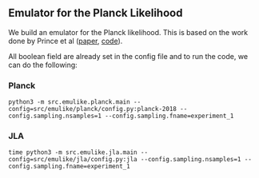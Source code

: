 ## Emulator for the Planck Likelihood

We build an emulator for the Planck likelihood. This is based on the work done by Prince et al ([paper](https://arxiv.org/abs/1909.05869), [code](https://github.com/heatherprince/planck-lite-py)).


All boolean field are already set in the config file and to run the code, we can do the following:

### Planck

```
python3 -m src.emulike.planck.main --config=src/emulike/planck/config.py:planck-2018 --config.sampling.nsamples=1 --config.sampling.fname=experiment_1
```

### JLA
```
time python3 -m src.emulike.jla.main --config=src/emulike/jla/config.py:jla --config.sampling.nsamples=1 --config.sampling.fname=experiment_1
```